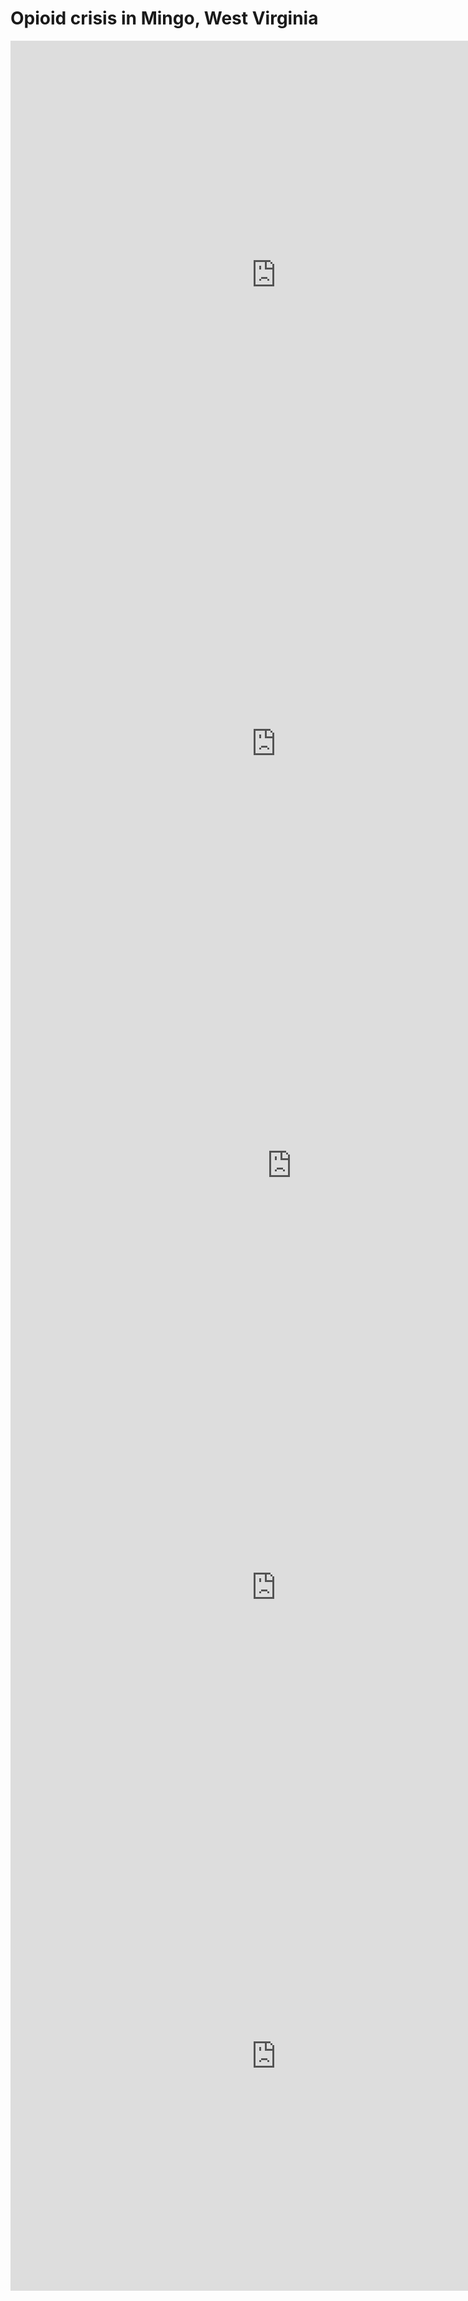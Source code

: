 # Opioid crisis in Mingo, West Virginia

<iframe src="https://insights.arcgis.com/#/embed/5b81ff979ce14526a43044f967407340" width="850" height="750" frameborder="0"></iframe>




<iframe src="https://insights.arcgis.com/#/embed/7fbe280733a3471abfd96ac860271960" width="850" height="750" frameborder="0"></iframe>


<iframe src="https://insights.arcgis.com/#/embed/9984bc4e53f44cc984075196c6bec67d" width="900" height="600" frameborder="0"></iframe>


<iframe src="https://insights.arcgis.com/#/embed/712210232fb249ae9d1738d642d8a31a" width="850" height="750" frameborder="0"></iframe>


<iframe src="https://insights.arcgis.com/#/embed/a0f2fc57f832483eba635fb5aae21067" width="850" height="750" frameborder="0"></iframe>